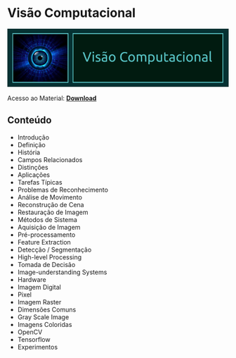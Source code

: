# Visão Computacional

![img](https://raw.githubusercontent.com/the-akira/CC33Z/master/Imagens/ComputerVision.png)

Acesso ao Material: **[Download](https://github.com/the-akira/CC33Z/raw/master/Cursos/Vis%C3%A3o%20Computacional/ComputerVision.pdf)**

## Conteúdo

- Introdução
- Definição
- História
- Campos Relacionados
- Distinções
- Aplicações
- Tarefas Típicas
- Problemas de Reconhecimento
- Análise de Movimento
- Reconstrução de Cena
- Restauração de Imagem
- Métodos de Sistema
- Aquisição de Imagem
- Pré-processamento
- Feature Extraction
- Detecção / Segmentação
- High-level Processing
- Tomada de Decisão
- Image-understanding Systems
- Hardware
- Imagem Digital
- Pixel
- Imagem Raster
- Dimensões Comuns
- Gray Scale Image
- Imagens Coloridas
- OpenCV
- Tensorflow
- Experimentos
